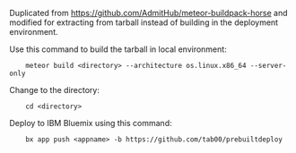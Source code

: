 Duplicated from https://github.com/AdmitHub/meteor-buildpack-horse and modified for extracting from tarball instead of building in the deployment environment.

Use this command to build the tarball in local environment:

        meteor build <directory> --architecture os.linux.x86_64 --server-only

Change to the directory:

        cd <directory>

Deploy to IBM Bluemix using this command:

        bx app push <appname> -b https://github.com/tab00/prebuiltdeploy
